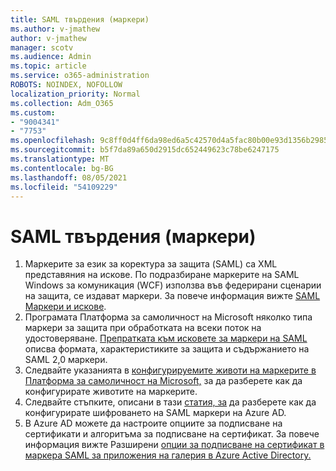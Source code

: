 ```yaml
---
title: SAML твърдения (маркери)
ms.author: v-jmathew
author: v-jmathew
manager: scotv
ms.audience: Admin
ms.topic: article
ms.service: o365-administration
ROBOTS: NOINDEX, NOFOLLOW
localization_priority: Normal
ms.collection: Adm_O365
ms.custom:
- "9004341"
- "7753"
ms.openlocfilehash: 9c8ff0d4ff6da98ed6a5c42570d4a5fac80b00e93d1356b298528bd8d2c51a5f
ms.sourcegitcommit: b5f7da89a650d2915dc652449623c78be6247175
ms.translationtype: MT
ms.contentlocale: bg-BG
ms.lasthandoff: 08/05/2021
ms.locfileid: "54109229"
---
```

# <a name="saml-assertions-tokens"></a>SAML твърдения (маркери)

1. Маркерите за език за коректура за защита (SAML) са XML представяния на искове. По подразбиране маркерите на SAML Windows за комуникация (WCF) използва във федерирани сценарии на защита, се издават маркери. За повече информация вижте [SAML Маркери и искове](https://docs.microsoft.com/dotnet/framework/wcf/feature-details/saml-tokens-and-claims).
2. Програмата Платформа за самоличност на Microsoft няколко типа маркери за защита при обработката на всеки поток на удостоверяване. [Препратката към исковете за маркери на SAML](https://docs.microsoft.com/azure/active-directory/develop/reference-saml-tokens) описва формата, характеристиките за защита и съдържанието на SAML 2,0 маркери.
3. Следвайте указанията в [конфигурируемите животи на маркерите в Платформа за самоличност на Microsoft,](https://docs.microsoft.com/azure/active-directory/develop/active-directory-configurable-token-lifetimes) за да разберете как да конфигурирате животите на маркерите.
4. Следвайте стъпките, описани в тази [статия, за](https://docs.microsoft.com/azure/active-directory/manage-apps/howto-saml-token-encryption) да разберете как да конфигурирате шифроването на SAML маркери на Azure AD.
5. В Azure AD можете да настроите опциите за подписване на сертификати и алгоритъма за подписване на сертификат. За повече информация вижте Разширени [опции за подписване на сертификат в маркера SAML за приложения на галерия в Azure Active Directory.](https://docs.microsoft.com/azure/active-directory/manage-apps/certificate-signing-options)
